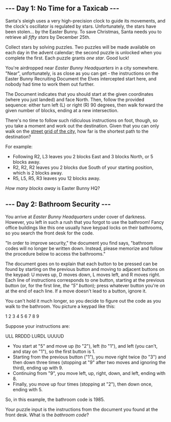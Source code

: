 <main>

<article class="day-desc"><h2>--- Day 1: No Time for a Taxicab ---</h2>
<p>Santa's sleigh uses a <span title="An atomic clock is too inaccurate; he might end up in a wall!">very high-precision clock</span> to guide its movements, and the clock's oscillator is regulated by stars. Unfortunately, the stars have been stolen... by the Easter Bunny.  To save Christmas, Santa needs you to retrieve all <em class="star">fifty stars</em> by December 25th.</p>
<p>Collect stars by solving puzzles.  Two puzzles will be made available on each day in the advent calendar; the second puzzle is unlocked when you complete the first.  Each puzzle grants <em class="star">one star</em>. Good luck!</p>
<p>You're airdropped near <em>Easter Bunny Headquarters</em> in a city somewhere.  "Near", unfortunately, is as close as you can get - the instructions on the Easter Bunny Recruiting Document the Elves intercepted start here, and nobody had time to work them out further.</p>
<p>The Document indicates that you should start at the given coordinates (where you just landed) and face North.  Then, follow the provided sequence: either turn left (<span class="code-inline">L</span>) or right (<span class="code-inline">R</span>) 90 degrees, then walk forward the given number of blocks, ending at a new intersection.</p>
<p>There's no time to follow such ridiculous instructions on foot, though, so you take a moment and work out the destination.  Given that you can only walk on the <a href="https://en.wikipedia.org/wiki/Taxicab_geometry">street grid of the city</a>, how far is the shortest path to the destination?</p>
<p>For example:</p>
<ul>
<li>Following <span class="code-inline">R2, L3</span> leaves you <span class="code-inline">2</span> blocks East and <span class="code-inline">3</span> blocks North, or <span class="code-inline">5</span> blocks away.</li>
<li><span class="code-inline">R2, R2, R2</span> leaves you <span class="code-inline">2</span> blocks due South of your starting position, which is <span class="code-inline">2</span> blocks away.</li>
<li><span class="code-inline">R5, L5, R5, R3</span> leaves you <span class="code-inline">12</span> blocks away.</li>
</ul>
<p><em>How many blocks away</em> is Easter Bunny HQ?</p>
</article>


<article class="day-desc"><h2>--- Day 2: Bathroom Security ---</h2><p>You arrive at <em>Easter Bunny Headquarters</em> under cover of darkness. However, you left in such a rush that you forgot to use the bathroom! Fancy office buildings like this one usually have keypad locks on their bathrooms, so you search the front desk for the code.</p>
<p>"In order to improve security," the document you find says, "bathroom codes will no longer be written down.  Instead, please memorize and follow the procedure below to access the bathrooms."</p>
<p>The document goes on to explain that each button to be pressed can be found by starting on the previous button and moving to adjacent buttons on the keypad: <span class="code-inline">U</span> moves up, <span class="code-inline">D</span> moves down, <span class="code-inline">L</span> moves left, and <span class="code-inline">R</span> moves right. Each line of instructions corresponds to one button, starting at the previous button (or, for the first line, <em>the "5" button</em>); press whatever button you're on at the end of each line. If a move doesn't lead to a button, ignore it.</p>
<p>You can't hold it much longer, so you decide to figure out the code as you walk to the bathroom. You picture a keypad like this:</p>
<span class="code-block" style="width: 4.5em;">1 2 3
4 5 6
7 8 9
</span>
<p>Suppose your instructions are:</p>
<span class="code-block" style="width: 4.5em;">ULL
RRDDD
LURDL
UUUUD
</span>
<ul>
<li>You start at "5" and move up (to "2"), left (to "1"), and left (you can't, and stay on "1"), so the first button is <span class="code-inline">1</span>.</li>
<li>Starting from the previous button ("1"), you move right twice (to "3") and then down three times (stopping at "9" after two moves and ignoring the third), ending up with <span class="code-inline">9</span>.</li>
<li>Continuing from "9", you move left, up, right, down, and left, ending with <span class="code-inline">8</span>.</li>
<li>Finally, you move up four times (stopping at "2"), then down once, ending with <span class="code-inline">5</span>.</li>
</ul>
<p>So, in this example, the bathroom code is <span class="code-inline">1985</span>.</p>
<p>Your puzzle input is the instructions from the document you found at the front desk. What is the <em>bathroom code</em>?</p>
</article>


</main>